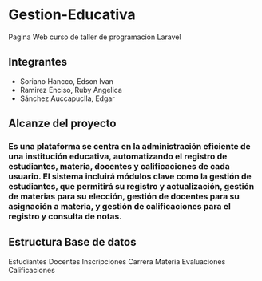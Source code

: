 <h1>Gestion-Educativa</h1>
 Pagina Web curso de taller de programación Laravel
<h2>Integrantes</h2>

- Soriano Hancco, Edson Ivan
- Ramirez Enciso, Ruby Angelica
- Sánchez Auccapuclla, Edgar
<h2>Alcanze del proyecto</h2>
<h3>Es una plataforma se centra en la administración eficiente de una institución educativa, automatizando el registro de estudiantes, materia, docentes y calificaciones de cada usuario.
El sistema incluirá módulos clave como la gestión de estudiantes, que permitirá su registro y actualización, gestión de materias para su elección, gestión de docentes para su asignación a materia, y gestión de calificaciones para el registro y consulta de notas.</h3>

<h2>Estructura Base de datos</h2>
Estudiantes
Docentes
Inscripciones
Carrera
Materia
Evaluaciones
Calificaciones
